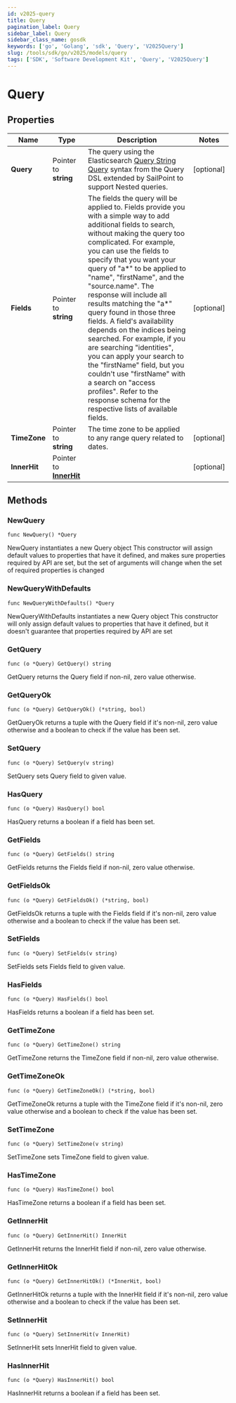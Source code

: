 ```yaml
---
id: v2025-query
title: Query
pagination_label: Query
sidebar_label: Query
sidebar_class_name: gosdk
keywords: ['go', 'Golang', 'sdk', 'Query', 'V2025Query']
slug: /tools/sdk/go/v2025/models/query
tags: ['SDK', 'Software Development Kit', 'Query', 'V2025Query']
---
```


# Query

## Properties

| Name | Type | Description | Notes |
| --- | --- | --- | --- |
| **Query** | Pointer to **string** | The query using the Elasticsearch [Query String Query](https://www.elastic.co/guide/en/elasticsearch/reference/5.2/query-dsl-query-string-query.html#query-string) syntax from the Query DSL extended by SailPoint to support Nested queries. | [optional] |
| **Fields** | Pointer to **string** | The fields the query will be applied to. Fields provide you with a simple way to add additional fields to search, without making the query too complicated. For example, you can use the fields to specify that you want your query of \"a*\" to be applied to \"name\", \"firstName\", and the \"source.name\". The response will include all results matching the \"a*\" query found in those three fields. A field's availability depends on the indices being searched. For example, if you are searching \"identities\", you can apply your search to the \"firstName\" field, but you couldn't use \"firstName\" with a search on \"access profiles\". Refer to the response schema for the respective lists of available fields. | [optional] |
| **TimeZone** | Pointer to **string** | The time zone to be applied to any range query related to dates. | [optional] |
| **InnerHit** | Pointer to [**InnerHit**](inner-hit) |  | [optional] |

## Methods

### NewQuery

`func NewQuery() *Query`

NewQuery instantiates a new Query object This constructor will assign default values to properties that have it defined, and makes sure properties required by API are set, but the set of arguments will change when the set of required properties is changed

### NewQueryWithDefaults

`func NewQueryWithDefaults() *Query`

NewQueryWithDefaults instantiates a new Query object This constructor will only assign default values to properties that have it defined, but it doesn't guarantee that properties required by API are set

### GetQuery

`func (o *Query) GetQuery() string`

GetQuery returns the Query field if non-nil, zero value otherwise.

### GetQueryOk

`func (o *Query) GetQueryOk() (*string, bool)`

GetQueryOk returns a tuple with the Query field if it's non-nil, zero value otherwise and a boolean to check if the value has been set.

### SetQuery

`func (o *Query) SetQuery(v string)`

SetQuery sets Query field to given value.

### HasQuery

`func (o *Query) HasQuery() bool`

HasQuery returns a boolean if a field has been set.

### GetFields

`func (o *Query) GetFields() string`

GetFields returns the Fields field if non-nil, zero value otherwise.

### GetFieldsOk

`func (o *Query) GetFieldsOk() (*string, bool)`

GetFieldsOk returns a tuple with the Fields field if it's non-nil, zero value otherwise and a boolean to check if the value has been set.

### SetFields

`func (o *Query) SetFields(v string)`

SetFields sets Fields field to given value.

### HasFields

`func (o *Query) HasFields() bool`

HasFields returns a boolean if a field has been set.

### GetTimeZone

`func (o *Query) GetTimeZone() string`

GetTimeZone returns the TimeZone field if non-nil, zero value otherwise.

### GetTimeZoneOk

`func (o *Query) GetTimeZoneOk() (*string, bool)`

GetTimeZoneOk returns a tuple with the TimeZone field if it's non-nil, zero value otherwise and a boolean to check if the value has been set.

### SetTimeZone

`func (o *Query) SetTimeZone(v string)`

SetTimeZone sets TimeZone field to given value.

### HasTimeZone

`func (o *Query) HasTimeZone() bool`

HasTimeZone returns a boolean if a field has been set.

### GetInnerHit

`func (o *Query) GetInnerHit() InnerHit`

GetInnerHit returns the InnerHit field if non-nil, zero value otherwise.

### GetInnerHitOk

`func (o *Query) GetInnerHitOk() (*InnerHit, bool)`

GetInnerHitOk returns a tuple with the InnerHit field if it's non-nil, zero value otherwise and a boolean to check if the value has been set.

### SetInnerHit

`func (o *Query) SetInnerHit(v InnerHit)`

SetInnerHit sets InnerHit field to given value.

### HasInnerHit

`func (o *Query) HasInnerHit() bool`

HasInnerHit returns a boolean if a field has been set.
